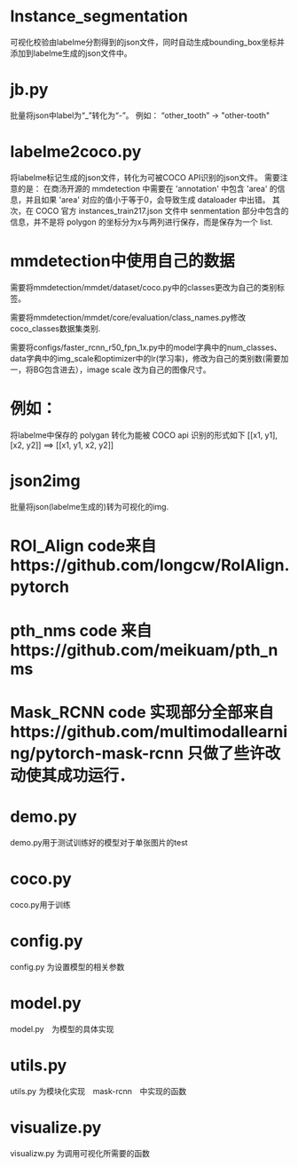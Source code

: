 # Instance_segmentation


可视化校验由labelme分割得到的json文件，同时自动生成bounding_box坐标并添加到labelme生成的json文件中。

# jb.py

批量将json中label为“_”转化为“-”。
例如：
  “other_tooth” -> "other-tooth"

# labelme2coco.py

将labelme标记生成的json文件，转化为可被COCO API识别的json文件。
需要注意的是：
在商汤开源的 mmdetection 中需要在 'annotation' 中包含 'area' 的信息，并且如果 'area' 对应的值小于等于0，会导致生成 dataloader 中出错。
其次，在 COCO 官方 instances_train217.json 文件中 senmentation 部分中包含的信息，并不是将 polygon 的坐标分为x与两列进行保存，而是保存为一个 list.

# mmdetection中使用自己的数据

需要将mmdetection/mmdet/dataset/coco.py中的classes更改为自己的类别标签。

需要将mmdetection/mmdet/core/evaluation/class_names.py修改coco_classes数据集类别.

需要将configs/faster_rcnn_r50_fpn_1x.py中的model字典中的num_classes、data字典中的img_scale和optimizer中的lr(学习率)，修改为自己的类别数(需要加一，将BG包含进去），image scale 改为自己的图像尺寸。

# 例如：
  将labelme中保存的 polygan 转化为能被 COCO api 识别的形式如下
            [[x1, y1], [x2, y2]] ==> [[x1, y1, x2, y2]]
           
# json2img

批量将json(labelme生成的)转为可视化的img.

# ROI_Align code来自https://github.com/longcw/RoIAlign.pytorch　
# pth_nms code 来自https://github.com/meikuam/pth_nms
# Mask_RCNN code 实现部分全部来自https://github.com/multimodallearning/pytorch-mask-rcnn 只做了些许改动使其成功运行．

# demo.py

demo.py用于测试训练好的模型对于单张图片的test

# coco.py

coco.py用于训练

# config.py

config.py 为设置模型的相关参数

# model.py 

model.py　为模型的具体实现

# utils.py

utils.py 为模块化实现　mask-rcnn　中实现的函数

# visualize.py

visualizw.py 为调用可视化所需要的函数 
